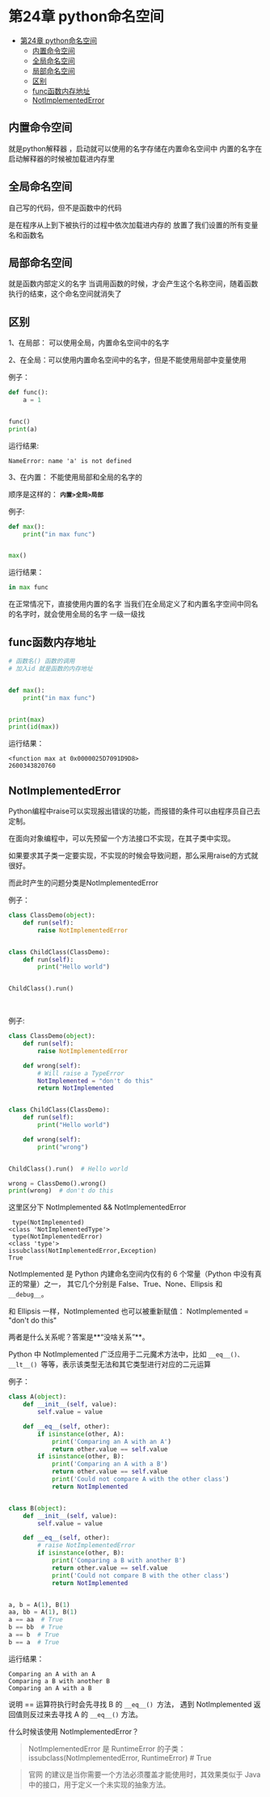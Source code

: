 # 第24章 python命名空间

<!-- TOC -->

- [第24章 python命名空间](#%e7%ac%ac24%e7%ab%a0-python%e5%91%bd%e5%90%8d%e7%a9%ba%e9%97%b4)
  - [内置命令空间](#%e5%86%85%e7%bd%ae%e5%91%bd%e4%bb%a4%e7%a9%ba%e9%97%b4)
  - [全局命名空间](#%e5%85%a8%e5%b1%80%e5%91%bd%e5%90%8d%e7%a9%ba%e9%97%b4)
  - [局部命名空间](#%e5%b1%80%e9%83%a8%e5%91%bd%e5%90%8d%e7%a9%ba%e9%97%b4)
  - [区别](#%e5%8c%ba%e5%88%ab)
  - [func函数内存地址](#func%e5%87%bd%e6%95%b0%e5%86%85%e5%ad%98%e5%9c%b0%e5%9d%80)
  - [NotImplementedError](#notimplementederror)

<!-- /TOC -->

## 内置命令空间

就是python解释器 ，启动就可以使用的名字存储在内置命名空间中
内置的名字在启动解释器的时候被加载进内存里


## 全局命名空间

自己写的代码，但不是函数中的代码

是在程序从上到下被执行的过程中依次加载进内存的
放置了我们设置的所有变量名和函数名


## 局部命名空间

就是函数内部定义的名字
当调用函数的时候，才会产生这个名称空间，随着函数执行的结束，这个命名空间就消失了


## 区别

1、在局部： 可以使用全局，内置命名空间中的名字

2、在全局：可以使用内置命名空间中的名字，但是不能使用局部中变量使用

例子：
```python
def func():
    a = 1


func()
print(a)
```

运行结果:

```
NameError: name 'a' is not defined
```

3、在内置： 不能使用局部和全局的名字的

顺序是这样的：
**`内置>全局>局部`**

例子:
```python
def max():
    print("in max func")


max()
```

运行结果：
```python
in max func
```

在正常情况下，直接使用内置的名字
当我们在全局定义了和内置名字空间中同名的名字时，就会使用全局的名字
一级一级找


## func函数内存地址

```python
# 函数名() 函数的调用
# 加入id 就是函数的内存地址


def max():
    print("in max func")


print(max)
print(id(max))
```
运行结果：
```
<function max at 0x0000025D7091D9D8>
2600343820760

```



##  NotImplementedError

Python编程中raise可以实现报出错误的功能，而报错的条件可以由程序员自己去定制。

在面向对象编程中，可以先预留一个方法接口不实现，在其子类中实现。

如果要求其子类一定要实现，不实现的时候会导致问题，那么采用raise的方式就很好。

而此时产生的问题分类是NotImplementedError


例子：
```python
class ClassDemo(object):
    def run(self):
        raise NotImplementedError


class ChildClass(ClassDemo):
    def run(self):
        print("Hello world")


ChildClass().run()
```
<br>

例子:
```python
class ClassDemo(object):
    def run(self):
        raise NotImplementedError

    def wrong(self):
        # Will raise a TypeError
        NotImplemented = "don't do this"
        return NotImplemented


class ChildClass(ClassDemo):
    def run(self):
        print("Hello world")

    def wrong(self):
        print("wrong")


ChildClass().run()  # Hello world

wrong = ClassDemo().wrong()
print(wrong)  # don't do this

```


这里区分下 NotImplemented && NotImplementedError

```
 type(NotImplemented)
<class 'NotImplementedType'>
 type(NotImplementedError)
<class 'type'>
issubclass(NotImplementedError,Exception)
True
```



NotImplemented 是 Python 内建命名空间内仅有的 6 个常量（Python 中没有真正的常量）之一，
其它几个分别是 False、True、None、Ellipsis 和` __debug__`。

和 Ellipsis 一样，NotImplemented 也可以被重新赋值：
NotImplemented = "don't do this"

两者是什么关系呢？答案是**“没啥关系”**。

Python 中 NotImplemented 广泛应用于二元魔术方法中，比如 `__eq__()、__lt__() `等等，表示该类型无法和其它类型进行对应的二元运算


例子：
```python
class A(object):
    def __init__(self, value):
        self.value = value

    def __eq__(self, other):
        if isinstance(other, A):
            print('Comparing an A with an A')
            return other.value == self.value
        if isinstance(other, B):
            print('Comparing an A with a B')
            return other.value == self.value
            print('Could not compare A with the other class')
            return NotImplemented


class B(object):
    def __init__(self, value):
        self.value = value

    def __eq__(self, other):
        # raise NotImplementedError
        if isinstance(other, B):
            print('Comparing a B with another B')
            return other.value == self.value
            print('Could not compare B with the other class')
            return NotImplemented


a, b = A(1), B(1)
aa, bb = A(1), B(1)
a == aa  # True
b == bb  # True
a == b  # True
b == a  # True

```

运行结果：
```
Comparing an A with an A
Comparing a B with another B
Comparing an A with a B
```



说明 == 运算符执行时会先寻找 B 的 `__eq__() `方法，
遇到 NotImplemented 返回值则反过来去寻找 A 的 `__eq__()` 方法。


什么时候该使用 NotImplementedError？

>NotImplementedError 是 RuntimeError 的子类：
>issubclass(NotImplementedError, RuntimeError) # True

>官网 的建议是当你需要一个方法必须覆盖才能使用时，其效果类似于 Java 中的接口，用于定义一个未实现的抽象方法。